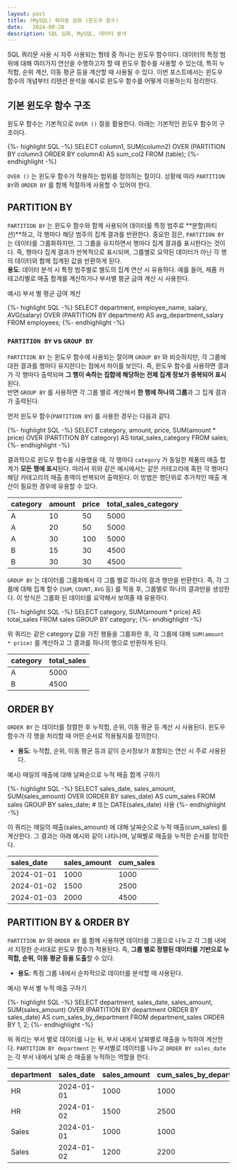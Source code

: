 ```yaml
---
layout: post
title: (MySQL) 쿼리문 심화 (윈도우 함수)
date:   2024-09-28
description: SQL 심화, MySQL, 데이터 분석
---
```

<p class="intro"><span class="dropcap">S</span>QL 쿼리문 사용 시 자주 사용되는 형태 중 하나는 윈도우 함수이다. 데이터의 특정 범위에 대해 여러가지 연산을 수행하고자 할 때 윈도우 함수를 사용할 수 있는데, 특히 누적합, 순위 계산, 이동 평균 등을 계산할 때 사용될 수 있다. 이번 포스트에서는 윈도우 함수의 개념부터 리텐션 분석을 예시로 윈도우 함수를 어떻게 이용하는지 정리한다.</p>

## 기본 윈도우 함수 구조
윈도우 함수는 기본적으로 ```OVER ()``` 절을 활용한다. 아래는 기본적인 윈도우 함수의 구조이다.

{%- highlight SQL -%}
SELECT 
    column1, 
    SUM(column2) OVER (PARTITION BY column3 ORDER BY column4) AS sum_col2
FROM (table);
{%- endhighlight -%}

```OVER ()``` 는 윈도우 함수가 작용하는 범위를 정의하는 절이다. 상황에 따라 ```PARTITION BY```와 ```ORDER BY``` 를 함께 적절하게 사용할 수 있어야 한다.

## PARTITION BY
```PARTITION BY``` 는 윈도우 함수와 함께 사용되어 데이터를 특정 범주로 **분할(파티션)**하고, 각 행마다 해당 범주의 집계 결과를 반환한다. 중요한 점은, ```PARTITION BY``` 는 데이터를 그룹화하지만, 그 그룹을 유지하면서 행마다 집계 결과를 표시한다는 것이다. 즉, 행마다 집계 결과가 반복적으로 표시되며, 그룹별로 요약된 데이터가 아닌 각 행의 데이터와 함께 집계된 값을 반환하게 된다.  
**용도**: 데이터 분석 시 특정 범주별로 별도의 집계 연산 시 유용하다. 예를 들어, 제품 카테고리별로 매출 합계를 계산하거나 부서별 평균 급여 계산 시 사용한다.

예시) 부서 별 평균 급여 계산

{%- highlight SQL -%}
SELECT 
    department,
    employee_name,
    salary,
    AVG(salary) OVER (PARTITION BY department) AS avg_department_salary
FROM employees;
{%- endhighlight -%}

### ```PARTITION BY``` vs ```GROUP BY```
```PARTITION BY``` 는 윈도우 함수에 사용되는 절이며 ```GROUP BY``` 와 비슷하지만, 각 그룹에 대한 결과를 행마다 유지한다는 점에서 차이를 보인다. 즉, 윈도우 함수를 사용하면 결과가 각 행마다 출력되며 **그 행이 속하는 집합에 해당하는 전체 집계 정보가 중복되어 표시**된다.  
반면 ```GROUP BY``` 를 사용하면 각 그룹 별로 계산해서 **한 행에 하나의 그룹**과 그 집계 결과가 출력된다.

먼저 윈도우 함수(```PARTITION BY```) 를 사용한 경우는 다음과 같다.  

{%- highlight SQL -%}
SELECT 
    category,
    amount,
    price,
    SUM(amount * price) OVER (PARTITION BY category) AS total_sales_category
FROM sales;
{%- endhighlight -%}

결과적으로 윈도우 함수를 사용했을 때, 각 행마다 ```category``` 가 동일한 제품의 매출 합계가 **모든 행에 표시**된다. 따라서 위와 같은 예시에서는 같은 카테고리에 혹한 각 행마다 해당 카테고리의 매출 총액이 반복되어 출력된다. 이 방법은 행단위로 추가적인 매출 계산이 필요한 경우에 유용할 수 있다.  

|category|amount|price|total_sales_category|
|:---|:---|:---|:---|
|A|10|50|5000|
|A|20|50|5000|
|A|30|100|5000|
|B|15|30|4500|
|B|30|30|4500|


```GROUP BY``` 는 데이터를 그룹화해서 각 그룹 별로 하나의 결과 행만을 반환한다. 즉, 각 그룹에 대해 집계 함수 (```SUM```, ```COUNT```, ```AVG``` 등) 를 적용 후, 그룹별로 하나의 결과만을 생성한다. 이 방식은 그룹화 된 데이터를 요약해서 보여줄 때 유용하다.

{%- highlight SQL -%}
SELECT 
    category,
    SUM(amount * price) AS total_sales
FROM sales
GROUP BY category;
{%- endhighlight -%}

위 쿼리는 같은 category 값을 가진 행들을 그룹화한 후, 각 그룹에 대해 ```SUM(amount * price)``` 를 계산하고 그 결과를 하나의 행으로 반환하게 된다. 

|category|total_sales|
|:---|:---|
|A|5000|
|B|4500|

## ORDER BY
```ORDER BY``` 는 데이터를 정렬한 후 누적합, 순위, 이동 평균 등 계산 시 사용된다. 윈도우 함수가 각 행을 처리할 때 어떤 순서로 적용될지를 정의한다.

- **용도**: 누적합, 순위, 이동 평균 등과 같이 순서정보가 포함되는 연산 시 주로 사용된다.

예시) 매일의 매출에 대해 날짜순으로 누적 매출 합계 구하기

{%- highlight SQL -%}
SELECT 
    sales_date,
    sales_amount,
    SUM(sales_amount) OVER (ORDER BY sales_date) AS cum_sales
FROM sales
GROUP BY sales_date; # 또는 DATE(sales_date) 사용
{%- endhighlight -%}

이 쿼리는 매일의 매출(sales_amount) 에 대해 날짜순으로 누적 매출(cum_sales) 를 계산한다. 그 결과는 아래 예시와 같이 나타나며, 날짜별로 매출을 누적한 순서를 정의한다.

|sales_date|sales_amount|cum_sales|
|:---|:---|:---|
|2024-01-01|1000|1000|
|2024-01-02|1500|2500|
|2024-01-03|2000|4500|

## PARTITION BY & ORDER BY
```PARTITION BY``` 와 ```ORDER BY``` 를 함께 사용하면 데이터를 그룹으로 나누고 각 그룹 내에서 지정한 순서대로 윈도우 함수가 적용된다. 즉, **그룹 별로 정렬된 데이터를 기반으로 누적합, 순위, 이동 평균 등을 도출**할 수 있다. 
- **용도**: 특정 그룹 내에서 순차적으로 데이터를 분석할 때 사용된다.

예시) 부서 별 누적 매출 구하기

{%- highlight SQL -%}
SELECT
    department,
    sales_date,
    sales_amount,
    SUM(sales_amount) OVER (PARTITION BY department ORDER BY sales_date) AS cum_sales_by_department
FROM department_sales
ORDER BY 1, 2; 
{%- endhighlight -%}

위 쿼리는 부서 별로 데이터를 나눈 뒤, 부서 내에서 날짜별로 매출을 누적하여 계산한다. ```PARTITION BY department``` 는 부서별로 데이터를 나누고 ```ORDER BY sales_date``` 는 각 부서 내에서 날짜 순 매출을 누적하는 역할을 한다.

|department|sales_date|sales_amount|cum_sales_by_department|
|:---|:---|:---|:---|
|HR|2024-01-01|1000|1000|
|HR|2024-01-02|1500|2500|
|Sales|2024-01-01|1000|1000|
|Sales|2024-01-02|1200|2200|